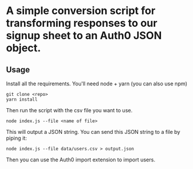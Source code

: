 # A simple conversion script for transforming responses to our signup sheet to an Auth0 JSON object.

## Usage

Install all the requirements. You'll need node + yarn (you can also use npm)

```
git clone <repo>
yarn install
```

Then run the script with the csv file you want to use.

```
node index.js --file <name of file>
```

This will output a JSON string. You can send this JSON string to a file by piping it:

```
node index.js --file data/users.csv > output.json
```

Then you can use the Auth0 import extension to import users.
